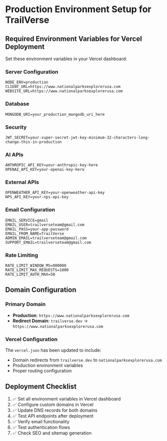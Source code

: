 # Production Environment Setup for TrailVerse

## Required Environment Variables for Vercel Deployment

Set these environment variables in your Vercel dashboard:

### Server Configuration
```
NODE_ENV=production
CLIENT_URL=https://www.nationalparksexplorerusa.com
WEBSITE_URL=https://www.nationalparksexplorerusa.com
```

### Database
```
MONGODB_URI=your_production_mongodb_uri_here
```

### Security
```
JWT_SECRET=your-super-secret-jwt-key-minimum-32-characters-long-change-this-in-production
```

### AI APIs
```
ANTHROPIC_API_KEY=your-anthropic-key-here
OPENAI_API_KEY=your-openai-key-here
```

### External APIs
```
OPENWEATHER_API_KEY=your-openweather-api-key
NPS_API_KEY=your-nps-api-key
```

### Email Configuration
```
EMAIL_SERVICE=gmail
EMAIL_USER=trailverseteam@gmail.com
EMAIL_PASS=your-app-password
EMAIL_FROM_NAME=TrailVerse
ADMIN_EMAIL=trailverseteam@gmail.com
SUPPORT_EMAIL=trailverseteam@gmail.com
```

### Rate Limiting
```
RATE_LIMIT_WINDOW_MS=900000
RATE_LIMIT_MAX_REQUESTS=1000
RATE_LIMIT_AUTH_MAX=50
```

## Domain Configuration

### Primary Domain
- **Production**: `https://www.nationalparksexplorerusa.com`
- **Redirect Domain**: `trailverse.dev` → `https://www.nationalparksexplorerusa.com`

### Vercel Configuration
The `vercel.json` has been updated to include:
- Domain redirects from `trailverse.dev` to `nationalparksexplorerusa.com`
- Production environment variables
- Proper routing configuration

## Deployment Checklist

1. ✅ Set all environment variables in Vercel dashboard
2. ✅ Configure custom domains in Vercel
3. ✅ Update DNS records for both domains
4. ✅ Test API endpoints after deployment
5. ✅ Verify email functionality
6. ✅ Test authentication flows
7. ✅ Check SEO and sitemap generation
